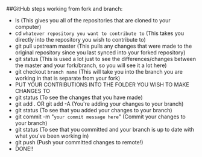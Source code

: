 ##GitHub steps working from fork and branch:

* ls (This gives you all of the repositories that are cloned to your computer)
* cd `whatever repository you want to contribute to` (This takes you directly into the repository you wish to contribute to)
* git pull upstream master (This pulls any changes that were made to the original repository since you last synced into your forked repository)
* git status (This is used a lot just to see the differences/changes between the master and your fork/branch, so you will see it a lot here)
* git checkout `branch name` (This will take you into the branch you are working in that is separate from your fork)
* PUT YOUR CONTRIBUTIONS INTO THE FOLDER YOU WISH TO MAKE CHANGES TO
* git status (To see the changes that you have made)
* git add . OR git add -A (You're adding your changes to your branch)
* git status (To see that you added your changes to your branch)
* git commit -m "`your commit message here`" (Commit your changes to your branch)
* git status (To see that you committed and your branch is up to date with what you've been working in)
* git push (Push your committed changes to remote!)
* DONE!!


